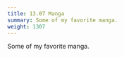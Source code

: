 ```yaml
---
title: 13.07 Manga
summary: Some of my favorite manga.
weight: 1307
---
```


Some of my favorite manga.
